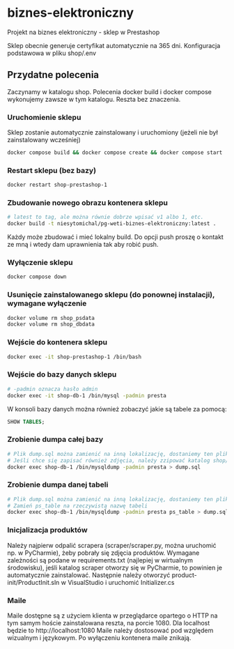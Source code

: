 # biznes-elektroniczny
Projekt na biznes elektroniczny - sklep w Prestashop

Sklep obecnie generuje certyfikat automatycznie na 365 dni. Konfiguracja podstawowa w pliku shop/.env

## Przydatne polecenia

Zaczynamy w katalogu shop. 
Polecenia docker build i docker compose wykonujemy zawsze w tym katalogu. Reszta bez znaczenia.

### Uruchomienie sklepu
Sklep zostanie automatycznie zainstalowany i uruchomiony (jeżeli nie był zainstalowany wcześniej)

```bash
docker compose build && docker compose create && docker compose start
```

### Restart sklepu (bez bazy)

```bash
docker restart shop-prestashop-1
```

### Zbudowanie nowego obrazu kontenera sklepu

```bash
# latest to tag, ale można równie dobrze wpisać v1 albo 1, etc.
docker build -t niesytomichal/pg-weti-biznes-elektroniczny:latest .
```

Każdy może zbudować i mieć lokalny build. Do opcji push proszę o kontakt ze mną i wtedy dam uprawnienia tak aby robić push.

### Wyłączenie sklepu

```bash
docker compose down
```

### Usunięcie zainstalowanego sklepu (do ponownej instalacji), wymagane wyłączenie

```bash
docker volume rm shop_psdata
docker volume rm shop_dbdata
```

### Wejście do kontenera sklepu

```bash
docker exec -it shop-prestashop-1 /bin/bash
```

### Wejście do bazy danych sklepu

```bash
# -padmin oznacza hasło admin
docker exec -it shop-db-1 /bin/mysql -padmin presta
```

W konsoli bazy danych można również zobaczyć jakie są tabele za pomocą:

```sql
SHOW TABLES; 
```

### Zrobienie dumpa całej bazy

```bash
# Plik dump.sql można zamienić na inną lokalizację, dostaniemy ten plik lokalnie a nie w kontenerze
# Jeśli chce się zapisać również zdjęcia, należy zzipować katalog shop/img/ i plik zip umieścić w shop/tmp/
docker exec shop-db-1 /bin/mysqldump -padmin presta > dump.sql
```

### Zrobienie dumpa danej tabeli

```bash
# Plik dump.sql można zamienić na inną lokalizację, dostaniemy ten plik lokalnie a nie w kontenerze
# Zamień ps_table na rzeczywistą nazwę tabeli
docker exec shop-db-1 /bin/mysqldump -padmin presta ps_table > dump.sql
```

### Inicjalizacja produktów
Należy najpierw odpalić scrapera (scraper/scraper.py, można uruchomić np. w PyCharmie), żeby pobrały się zdjęcia produktów. Wymagane zależności są podane w requirements.txt (najlepiej w wirtualnym środowisku), jeśli katalog scraper otworzy się w PyCharmie, to powinien je automatycznie zainstalować. Następnie należy otworzyć product-init/ProductInit.sln w VisualStudio i uruchomić Initializer.cs

### Maile

Maile dostępne są z użyciem klienta w przeglądarce opartego o HTTP na tym samym hoście zainstalowana reszta, na porcie 1080.
Dla localhost będzie to http://localhost:1080
Maile należy dostosować pod względem wizualnym i językowym.
Po wyłączeniu kontenera maile znikają.

